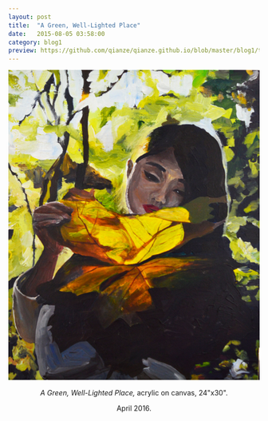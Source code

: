 ```yaml
---
layout: post
title:  "A Green, Well-Lighted Place"
date:   2015-08-05 03:58:00
category: blog1
preview: https://github.com/qianze/qianze.github.io/blob/master/blog1/thumbnails/A%20Green,%20Well-Lighted%20Place.JPG?raw=true
---
```

<center>
<img src ="https://github.com/qianze/qianze.github.io/blob/master/blog1/images/A%20Green,%20Well-Lighted%20Place.JPG?raw=true"><br>

<i>A Green, Well-Lighted Place,</i> acrylic on canvas, 24"x30".

April 2016.
</center>
